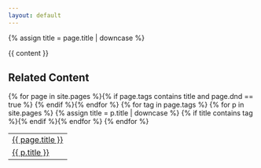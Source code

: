 ```yaml
---
layout: default
---
```

{% assign title = page.title | downcase %}

{{ content }}

<h2>Related Content</h2>
<table>
{% for page in site.pages %}{% if page.tags contains title and page.dnd == true %}
<tr>
<td><a href="{{ site.baseurl }}{{ page.url }}">{{ page.title }}</a></td>
</tr>
{% endif %}{% endfor %}
{% for tag in page.tags %}
{% for p in site.pages %}
{% assign title = p.title | downcase %}
{% if title contains tag %}<tr>
<td><a href="{{ site.baseurl }}{{ p.url }}">{{ p.title }}</a></td>
</tr>{% endif %}{% endfor %}
{% endfor %}
</table>

